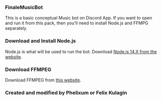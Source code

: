 ### FinaleMusicBot

This is a basic conceptual Music bot on Discord App.
If you want to open and run it from this pack, then you'll need to install Node.js and FFMPG separately.


### Download and Install Node.js

Node.js is what will be used to run the bot.
Download [Node.js 14.X from the website](https://nodejs.org/en/).

### Download FFMPEG

Download FFMPEG from [this website](https://ffmpeg.zeranoe.com/builds/). 

### Created and modified by Phelixum or Felix Kulagin